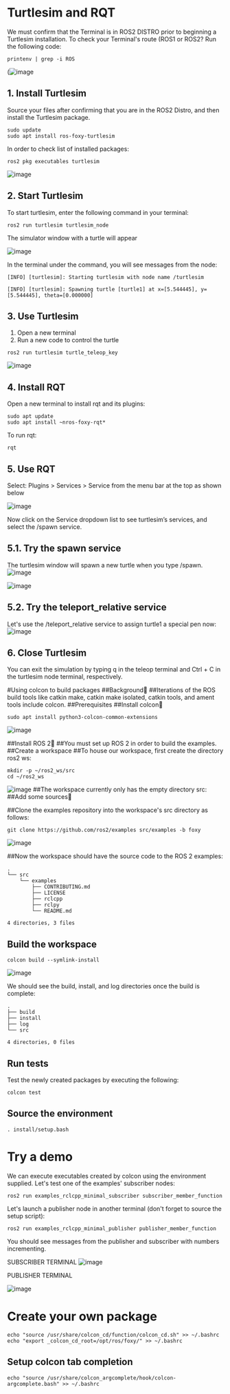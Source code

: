 # Turtlesim and RQT

We must confirm that the Terminal is in ROS2 DISTRO prior to beginning a Turtlesim installation.
To check your Terminal's route (ROS1 or ROS2? Run the following code:
```
printenv | grep -i ROS
```
(![image](https://github.com/thapapradeep884/IMAGE/blob/main/t1.png)


## 1. Install Turtlesim

Source your files after confirming that you are in the ROS2 Distro, and then install the Turtlesim package.

```
sudo update
sudo apt install ros-foxy-turtlesim
```

In order to check list of installed packages:
```
ros2 pkg executables turtlesim
```
![image](https://github.com/thapapradeep884/IMAGE/blob/main/Screenshot%20from%202022-09-25%2017-02-54.png)

## 2. Start Turtlesim

To start turtlesim, enter the following command in your terminal:
```
ros2 run turtlesim turtlesim_node
```
The simulator window with a turtle will appear 

![image](https://github.com/thapapradeep884/IMAGE/blob/main/Screenshot%20from%202022-09-25%2017-03-37.png)

In the terminal under the command, you will see messages from the node:
```
[INFO] [turtlesim]: Starting turtlesim with node name /turtlesim

[INFO] [turtlesim]: Spawning turtle [turtle1] at x=[5.544445], y=[5.544445], theta=[0.000000]
```

## 3. Use Turtlesim
1. Open a new terminal
2. Run a new code to control the turtle
```
ros2 run turtlesim turtle_teleop_key
```
![image](https://github.com/thapapradeep884/IMAGE/blob/main/Screenshot%20from%202022-09-25%2017-12-16.png)

## 4. Install RQT
Open a new terminal to install rqt and its plugins:
```
sudo apt update
sudo apt install ~nros-foxy-rqt*
```

To run rqt:
```
rqt
```


## 5. Use RQT

Select: Plugins > Services > Service from the menu bar at the top as shown below

![image](https://github.com/thapapradeep884/IMAGE/blob/main/Screenshot%20from%202022-09-25%2017-15-39.png)

Now click on the Service dropdown list to see turtlesim’s services, and select the /spawn service.

## 5.1. Try the spawn service

The turtlesim window will spawn a new turtle when you type /spawn.
![image](https://github.com/thapapradeep884/IMAGE/blob/main/Screenshot%20from%202022-09-25%2018-11-22.png)

![image](https://github.com/thapapradeep884/IMAGE/blob/main/Screenshot%20from%202022-09-25%2018-13-53.png)

## 5.2. Try the teleport_relative service

Let's use the /teleport_relative service to assign turtle1 a special pen now:
![image](https://github.com/thapapradeep884/IMAGE/blob/main/Screenshot%20from%202022-09-25%2018-15-06.png)

## 6. Close Turtlesim
You can exit the simulation by typing q in the teleop terminal and Ctrl + C in the turtlesim node terminal, respectively.

#Using colcon to build packages
##Background
##Iterations of the ROS build tools like catkin make, catkin make isolated, catkin tools, and ament tools include colcon.
##Prerequisites
##Install colcon
```
sudo apt install python3-colcon-common-extensions
```
![image](https://github.com/thapapradeep884/IMAGE/blob/main/11.PNG)

##Install ROS 2
##You must set up ROS 2 in order to build the examples.
##Create a workspace
##To house our workspace, first create the directory ros2 ws:

```
mkdir -p ~/ros2_ws/src
cd ~/ros2_ws
```

![image](https://github.com/thapapradeep884/IMAGE/blob/main/12.PNG)
##The workspace currently only has the empty directory src:
##Add some sources

##Clone the examples repository into the workspace's src directory as follows:
```
git clone https://github.com/ros2/examples src/examples -b foxy
```

![image](https://github.com/thapapradeep884/IMAGE/blob/main/13.PNG)

##Now the workspace should have the source code to the ROS 2 examples:
```
.
└── src
    └── examples
        ├── CONTRIBUTING.md
        ├── LICENSE
        ├── rclcpp
        ├── rclpy
        └── README.md

4 directories, 3 files
```

## Build the workspace

```
colcon build --symlink-install
```

![image](https://github.com/thapapradeep884/IMAGE/blob/main/14.PNG)

We should see the build, install, and log directories once the build is complete:
```
.
├── build
├── install
├── log
└── src

4 directories, 0 files
```
## Run tests
Test the newly created packages by executing the following:

```
colcon test
```

## Source the environment

```
. install/setup.bash
```

# Try a demo
We can execute executables created by colcon using the environment supplied. Let's test one of the examples' subscriber nodes:

```
ros2 run examples_rclcpp_minimal_subscriber subscriber_member_function
```
Let's launch a publisher node in another terminal (don't forget to source the setup script):

```
ros2 run examples_rclcpp_minimal_publisher publisher_member_function
```

You should see messages from the publisher and subscriber with numbers incrementing.

SUBSCRIBER TERMINAL
![image](https://github.com/thapapradeep884/IMAGE/blob/main/17.PNG)

PUBLISHER TERMINAL

![image](https://github.com/thapapradeep884/IMAGE/blob/main/15.PNG)
# Create your own package
```
echo "source /usr/share/colcon_cd/function/colcon_cd.sh" >> ~/.bashrc
echo "export _colcon_cd_root=/opt/ros/foxy/" >> ~/.bashrc
```

## Setup colcon tab completion

```
echo "source /usr/share/colcon_argcomplete/hook/colcon-argcomplete.bash" >> ~/.bashrc
```
